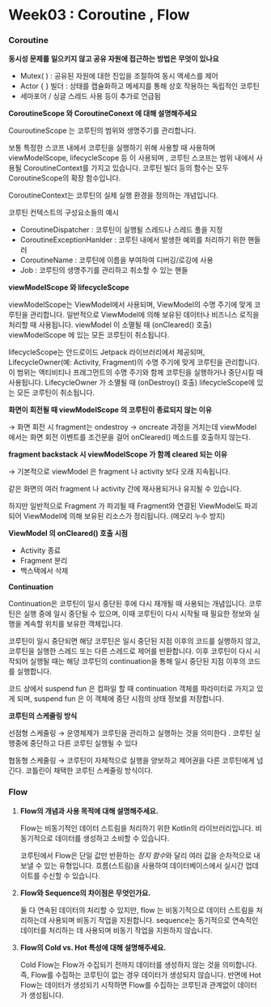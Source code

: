 # Week03 : Coroutine , Flow



### Coroutine

**동시성 문제를 일으키지 않고 공유 자원에 접근하는 방법은 무엇이 있나요**

- Mutex( ) : 공유된 자원에 대한 진입을 조절하여 동시 액세스를 제어
- Actor { } 빌더 : 상태를 캡슐화하고 메세지를 통해 상호 작용하는 독립적인 코루틴
- 세마포어 / 싱글 스레드  사용 등이 추가로 언급됨





**CoroutineScope 와 CoroutineConext 에 대해 설명해주세요**

CouroutineScope 는 코루틴의 범위와 생명주기를 관리합니다.

보통 특정한 스코프 내에서 코루틴을 실행하기 위해 사용할 때 사용하며 viewModelScope,  lifecycleScope 등 이 사용되며 , 코루틴 스코프는 범위 내에서 사용될 CoroutineContext를 가지고 있습니다. 코루틴 빌더 등의 함수는 모두 CoroutineScope의 확장 함수입니다.

CoroutineContext는 코루틴의 실제 실행 환경을 정의하는 개념입니다. 

코루틴 컨텍스트의 구성요소들의 예시 

- CoroutineDispatcher : 코루틴이 실행될 스레드나 스레드 풀을 지정
- CoroutineExceptionHanlder : 코루틴 내에서 발생한 예외를 처리하기 위한 핸들러
- CoroutineName : 코루틴에 이름을 부여하여 디버깅/로깅에 사용
- Job : 코루틴의 생명주기를 관리하고 취소할 수 있는 핸들



**viewModelScope 와 lifecycleScope**

viewModelScope는 ViewModel에서 사용되며, ViewModel의 수명 주기에 맞게 코루틴을 관리합니다. 일반적으로 ViewModel에 의해 보유된 데이터나 비즈니스 로직을 처리할 때 사용됩니다. 
viewModel 이 소멸될 때 (onCleared() 호출) viewModelScope 에 있는 모든 코루틴이 취소됩니다. 

lifecycleScope는 안드로이드 Jetpack 라이브러리에서 제공되며, LifecycleOwner(예: Activity, Fragment)의 수명 주기에 맞게 코루틴을 관리합니다. 이 범위는 액티비티나 프래그먼트의 수명 주기와 함께 코루틴을 실행하거나 중단시킬 때 사용됩니다. 
LifecycleOwner 가 소멸될 때 (onDestroy() 호출) lifecycleScope에 있는 모든 코루틴이 취소됩니다.



**화면이 회전될 때 viewModelScope 의 코루틴이 종료되지 않는 이유**

→ 화면 회전 시 fragment는 ondestroy → oncreate 과정을 거치는데 viewModel 에서는 화면 회전 이벤트를 조건문을 걸어 onCleared() 메소드를 호출하지 않는다.



**fragment backstack 시 viewModelScope 가 함께 cleared 되는 이유**

→ 기본적으로 viewModel 은 fragment 나 activity 보다 오래 지속됩니다. 

같은 화면의 여러 fragment 나 activity 간에 재사용되거나 유지될 수 있습니다.

하지만 일반적으로 Fragment 가 파괴될 때 Fragment와 연결된 ViewModel도 파괴되어 ViewModel에 의해 보유된 리소스가 정리됩니다. (메모리 누수 방지)



**ViewModel 의 onCleared() 호출 시점** 

- Activity 종료
- Fragment 분리
- 백스택에서 삭제



**Continuation**

Continuation은 코루틴이 일시 중단된 후에 다시 재개될 때 사용되는 개념입니다. 코루틴은 실행 중에 일시 중단될 수 있으며, 이때 코루틴이 다시 시작될 때 필요한 정보와 실행을 계속할 위치를 보유한 객체입니다.

코루틴이 일시 중단되면 해당 코루틴은 일시 중단된 지점 이후의 코드를 실행하지 않고, 코루틴을 실행한 스레드 또는 다른 스레드로 제어를 반환합니다. 이후 코루틴이 다시 시작되어 실행될 때는 해당 코루틴의 continuation을 통해 일시 중단된 지점 이후의 코드를 실행합니다.

코드 상에서 suspend fun 은 컴파일 할 때 continuation 객체를 파라미터로 가지고 있게 되며, suspend fun 은 이 객체에 중단 시점의 상태 정보를 저장합니다. 



**코루틴의 스케줄링 방식**

선점형 스케줄링 → 운영체제가 코루틴을 관리하고 실행하는 것을 의미한다 . 코루틴 실행중에 중단하고 다른 코루틴 실행될 수 있다

협동형 스케줄링 → 코루틴이 자체적으로 실행을 양보하고 제어권을 다른 코루틴에게 넘긴다. 코틀린이 채택한 코루틴 스케줄링 방식이다.





### Flow

1. **Flow의 개념과 사용 목적에 대해 설명해주세요.**
    
    Flow는 비동기적인 데이터 스트림을 처리하기 위한 Kotlin의 라이브러리입니다. 비동기적으로 데이터를 생성하고 소비할 수 있습니다.
    
    코루틴에서 Flow은 단일 값만 반환하는 *정지 함수*와 달리 여러 값을 순차적으로 내보낼 수 있는 유형입니다. 흐름(스트림)을 사용하여 데이터베이스에서 실시간 업데이트를 수신할 수 있습니다.


    
2. **Flow와 Sequence의 차이점은 무엇인가요.**
    
    둘 다 연속된 데이터의 처리할 수 있지만, flow 는 비동기적으로 데이터 스트림을 처리하는데 사용되며 비동기 작업을 지원합니다. sequence는 동기적으로 연속적인 데이터를 처리하는 데 사용되며 비동기 작업을 지원하지 않습니다.
    

    
3. **Flow의 Cold vs. Hot 특성에 대해 설명해주세요.**
    
    Cold Flow는 Flow가 수집되기 전까지 데이터를 생성하지 않는 것을 의미합니다. 즉, Flow를 수집하는 코루틴이 없는 경우 데이터가 생성되지 않습니다. 반면에 Hot Flow는 데이터가 생성되기 시작하면 Flow를 수집하는 코루틴과 관계없이 데이터가 생성됩니다.
